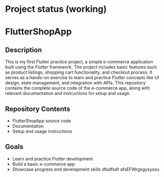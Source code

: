 # Project status (working)

# FlutterShopApp

## Description
This is my first Flutter practice project, a simple e-commerce application built using the Flutter framework. The project includes basic features such as product listings, shopping cart functionality, and checkout process. It serves as a hands-on exercise to learn and practice Flutter concepts like UI design, state management, and integration with APIs. This repository contains the complete source code of the e-commerce app, along with relevant documentation and instructions for setup and usage.

## Repository Contents
- FlutterShopApp source code
- Documentation
- Setup and usage instructions

## Goals
- Learn and practice Flutter development
- Build a basic e-commerce app
- Showcase progress and development skills
dfsdfsdf
afsEFWrgsgysyssu
